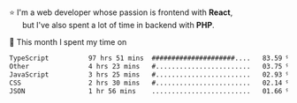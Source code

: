 ⭐ I'm a web developer whose passion is frontend with <b>React</b>,<br/>
&nbsp; &nbsp; &nbsp; but I've also spent a lot of time in backend with <b>PHP</b>.

📅 This month I spent my time on

<!--START_SECTION:waka-->

```txt
TypeScript          97 hrs 51 mins  #####################....   83.59 %
Other               4 hrs 23 mins   #........................   03.75 %
JavaScript          3 hrs 25 mins   #........................   02.93 %
CSS                 2 hrs 30 mins   #........................   02.14 %
JSON                1 hr 56 mins    .........................   01.66 %
```

<!--END_SECTION:waka-->
